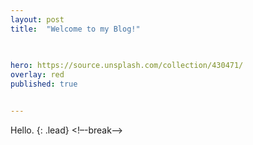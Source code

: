 ```yaml
---
layout: post
title:  "Welcome to my Blog!"

  
   
hero: https://source.unsplash.com/collection/430471/
overlay: red
published: true


---
```

Hello. 
{: .lead}
<!–-break-–>




